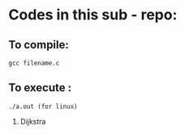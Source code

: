 # Codes in this sub - repo:


## To compile:

	gcc filename.c

## To execute :
	
	./a.out (for linux)

1. Dijkstra
